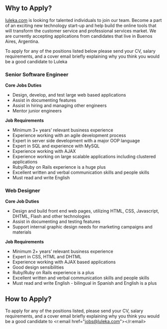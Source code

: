 ## Why to Apply?

[luleka.com](/) is looking for talented individuals to join our team. Become a part of an exciting new technology start-up and help build the online tools that will transform the customer service and professional services market. We are currently accepting applications from candidates that live in Buenos Aires, Argentina.

To apply for any of the positions listed below please send your CV, salary requirements, and a cover email briefly explaining why you think you would be a good candidate to Luleka

### Senior Software Engineer

**Core Jobs Duties**

* Design, develop, and test large web based applications
* Assist in documenting features
* Assist in hiring and managing other engineers
* Mentor junior engineers

**Job Requirements**

* Minimum 3+ years’ relevant business experience
* Experience working with an agile development process
* Expert in server side development with a major OOP language
* Expert in SQL and experience with MySQL
* Experience working with AJAX
* Experience working on large scalable applications including clustered applications
* Ruby/Ruby on Rails experience is a huge plus
* Excellent written and verbal communication skills and people skills
* Must read and write English

### Web Designer

**Core Job Duties**

* Design and build front end web pages, utilizing HTML, CSS, Javascript, DHTML, Flash and other technologies
* Assist in documenting and testing features
* Support internal graphic design needs for marketing campaigns and materials

**Job Requirements**

* Minimum 2+ years’ relevant business experience
* Expert in CSS, HTML and DHTML
* Experience working with AJAX based applications
* Good design sensibilities
* Ruby/Ruby on Rails experience is a plus
* Excellent written and verbal communication skills and people skills
* Must read and write English - bilingual in Spanish and English is a plus

## How to Apply?

To apply for any of the positions listed, please send your CV, salary requirements, and a cover email briefly explaining why you think you would be a good candidate to <r:email href="jobs@luleka.com"></r:email>
